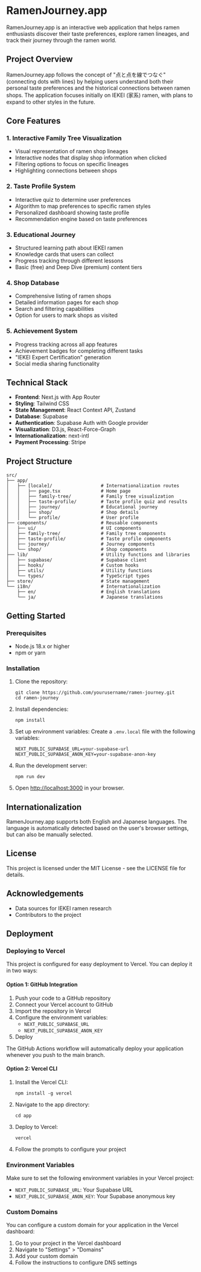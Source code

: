 # RamenJourney.app

RamenJourney.app is an interactive web application that helps ramen enthusiasts discover their taste preferences, explore ramen lineages, and track their journey through the ramen world.

## Project Overview

RamenJourney.app follows the concept of "点と点を線でつなぐ" (connecting dots with lines) by helping users understand both their personal taste preferences and the historical connections between ramen shops. The application focuses initially on IEKEI (家系) ramen, with plans to expand to other styles in the future.

## Core Features

### 1. Interactive Family Tree Visualization

- Visual representation of ramen shop lineages
- Interactive nodes that display shop information when clicked
- Filtering options to focus on specific lineages
- Highlighting connections between shops

### 2. Taste Profile System

- Interactive quiz to determine user preferences
- Algorithm to map preferences to specific ramen styles
- Personalized dashboard showing taste profile
- Recommendation engine based on taste preferences

### 3. Educational Journey

- Structured learning path about IEKEI ramen
- Knowledge cards that users can collect
- Progress tracking through different lessons
- Basic (free) and Deep Dive (premium) content tiers

### 4. Shop Database

- Comprehensive listing of ramen shops
- Detailed information pages for each shop
- Search and filtering capabilities
- Option for users to mark shops as visited

### 5. Achievement System

- Progress tracking across all app features
- Achievement badges for completing different tasks
- "IEKEI Expert Certification" generation
- Social media sharing functionality

## Technical Stack

- **Frontend**: Next.js with App Router
- **Styling**: Tailwind CSS
- **State Management**: React Context API, Zustand
- **Database**: Supabase
- **Authentication**: Supabase Auth with Google provider
- **Visualization**: D3.js, React-Force-Graph
- **Internationalization**: next-intl
- **Payment Processing**: Stripe

## Project Structure

```
src/
├── app/
│   ├── [locale]/                  # Internationalization routes
│   │   ├── page.tsx               # Home page
│   │   ├── family-tree/           # Family tree visualization
│   │   ├── taste-profile/         # Taste profile quiz and results
│   │   ├── journey/               # Educational journey
│   │   ├── shop/                  # Shop details
│   │   └── profile/               # User profile
├── components/                    # Reusable components
│   ├── ui/                        # UI components
│   ├── family-tree/               # Family tree components
│   ├── taste-profile/             # Taste profile components
│   ├── journey/                   # Journey components
│   └── shop/                      # Shop components
├── lib/                           # Utility functions and libraries
│   ├── supabase/                  # Supabase client
│   ├── hooks/                     # Custom hooks
│   ├── utils/                     # Utility functions
│   └── types/                     # TypeScript types
├── store/                         # State management
└── i18n/                          # Internationalization
    ├── en/                        # English translations
    └── ja/                        # Japanese translations
```

## Getting Started

### Prerequisites

- Node.js 18.x or higher
- npm or yarn

### Installation

1. Clone the repository:
   ```
   git clone https://github.com/yourusername/ramen-journey.git
   cd ramen-journey
   ```

2. Install dependencies:
   ```
   npm install
   ```

3. Set up environment variables:
   Create a `.env.local` file with the following variables:
   ```
   NEXT_PUBLIC_SUPABASE_URL=your-supabase-url
   NEXT_PUBLIC_SUPABASE_ANON_KEY=your-supabase-anon-key
   ```

4. Run the development server:
   ```
   npm run dev
   ```

5. Open [http://localhost:3000](http://localhost:3000) in your browser.

## Internationalization

RamenJourney.app supports both English and Japanese languages. The language is automatically detected based on the user's browser settings, but can also be manually selected.

## License

This project is licensed under the MIT License - see the LICENSE file for details.

## Acknowledgements

- Data sources for IEKEI ramen research
- Contributors to the project

## Deployment

### Deploying to Vercel

This project is configured for easy deployment to Vercel. You can deploy it in two ways:

#### Option 1: GitHub Integration

1. Push your code to a GitHub repository
2. Connect your Vercel account to GitHub
3. Import the repository in Vercel
4. Configure the environment variables:
   - `NEXT_PUBLIC_SUPABASE_URL`
   - `NEXT_PUBLIC_SUPABASE_ANON_KEY`
5. Deploy

The GitHub Actions workflow will automatically deploy your application whenever you push to the main branch.

#### Option 2: Vercel CLI

1. Install the Vercel CLI:
   ```
   npm install -g vercel
   ```

2. Navigate to the app directory:
   ```
   cd app
   ```

3. Deploy to Vercel:
   ```
   vercel
   ```

4. Follow the prompts to configure your project

### Environment Variables

Make sure to set the following environment variables in your Vercel project:

- `NEXT_PUBLIC_SUPABASE_URL`: Your Supabase URL
- `NEXT_PUBLIC_SUPABASE_ANON_KEY`: Your Supabase anonymous key

### Custom Domains

You can configure a custom domain for your application in the Vercel dashboard:

1. Go to your project in the Vercel dashboard
2. Navigate to "Settings" > "Domains"
3. Add your custom domain
4. Follow the instructions to configure DNS settings